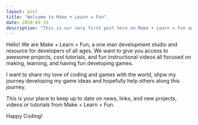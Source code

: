 ```yaml
---
layout: post
title: "Welcome to Make + Learn = Fun"
date: 2018-03-15
description: "This is our very first post here on Make + Learn = Fun and I want to introduce who we are."
---
```


Hello! We are <span class="title"><span class="red">Make</span> + <span class="green">Learn</span> = <span class="yellow">Fun</span></span>, a one man development studio and resource for developers of all ages. We want to give
you access to awesome projects, cool tutorials, and fun instructional videos all focused on making, learning, and having fun developing games.

I want to share my love of coding and games with the world, shpw my journey developing my game ideas and hopefully help others along this journey.

This is your place to keep up to date on news, links, and new projects, videos or tutorials from <span class="title"><span class="red">Make</span> + <span class="green">Learn</span> = <span class="yellow">Fun</span></span>.

Happy Coding!
